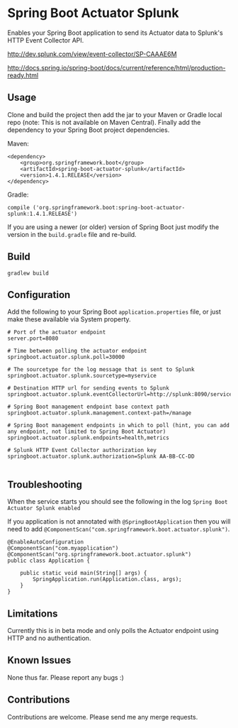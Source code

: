 # Spring Boot Actuator Splunk

Enables your Spring Boot application to send its Actuator data to Splunk's HTTP Event Collector API.

http://dev.splunk.com/view/event-collector/SP-CAAAE6M

http://docs.spring.io/spring-boot/docs/current/reference/html/production-ready.html

## Usage

Clone and build the project then add the jar to your Maven or Gradle local repo (note: This is not available on Maven Central). Finally add the dependency to your Spring Boot project dependencies.

Maven:

```
<dependency>
    <group>org.springframework.boot</group>
    <artifactId>spring-boot-actuator-splunk</artifactId>
    <version>1.4.1.RELEASE</version>
</dependency>
```

Gradle:

```
compile ('org.springframework.boot:spring-boot-actuator-splunk:1.4.1.RELEASE')
```

If you are using a newer (or older) version of Spring Boot just modify the version in the `build.gradle` file and re-build.

## Build

```
gradlew build
```

## Configuration

Add the following to your Spring Boot `application.properties` file, or just make these available
via System property.

```
# Port of the actuator endpoint
server.port=8080

# Time between polling the actuator endpoint
springboot.actuator.splunk.poll=30000

# The sourcetype for the log message that is sent to Splunk
springboot.actuator.splunk.sourcetype=myservice

# Destination HTTP url for sending events to Splunk
springboot.actuator.splunk.eventCollectorUrl=http://splunk:8090/services/collector/event

# Spring Boot management endpoint base context path
springboot.actuator.splunk.management.context-path=/manage

# Spring Boot management endpoints in which to poll (hint, you can add any endpoint, not limited to Spring Boot Actuator)
springboot.actuator.splunk.endpoints=health,metrics

# Splunk HTTP Event Collector authorization key
springboot.actuator.splunk.authorization=Splunk AA-BB-CC-DD


```
    
## Troubleshooting
    
When the service starts you should see the following in the log `Spring Boot Actuator Splunk enabled`

If you application is not annotated with `@SpringBootApplication` then you will need to add `@ComponentScan("com.springframework.boot.actuator.splunk")`.


```
@EnableAutoConfiguration
@ComponentScan("com.myapplication")
@ComponentScan("org.springframework.boot.actuator.splunk")
public class Application {

    public static void main(String[] args) {
        SpringApplication.run(Application.class, args);
    }
}
```

    
## Limitations

Currently this is in beta mode and only polls the Actuator endpoint using HTTP and no authentication.

## Known Issues

None thus far. Please report any bugs :)

## Contributions

Contributions are welcome. Please send me any merge requests.